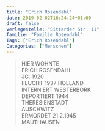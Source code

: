 ```yaml
---
title: "Erich Rosendahl"
date: 2019-02-02T16:24:24+01:00
draft: false
verlegestelle: "Sittarder Str. 11"
familie: "Familie Rosendahl"
Tags: ["Erich Rosendahl"]
Categories: ["Menschen"]
---
```


> HIER WOHNTE <br />
> ERICH ROSENDAHL <br />
> JG. 1920 <br />
> FLUCHT 1937 HOLLAND <br />
> INTERNIERT WESTERBORK <br />
> DEPORTIERT 1944 <br />
> THERESIENSTADT <br />
> AUSCHWITZ <br />
> ERMORDET 21.2.1945 <br />
> MAUTHAUSEN <br />